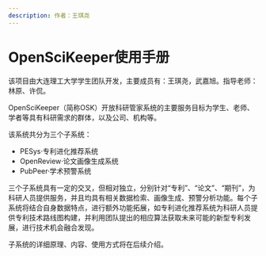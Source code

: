 ```yaml
---
description: 作者：王琪尧
---
```


# OpenSciKeeper使用手册

该项目由大连理工大学学生团队开发，主要成员有：王琪尧，武嘉旭。指导老师：林原、许侃。

OpenSciKeeper（简称OSK）开放科研管家系统的主要服务目标为学生、老师、学者等具有科研需求的群体，以及公司、机构等。

该系统共分为三个子系统：

* PESys·专利进化推荐系统
* OpenReview·论文画像生成系统
* PubPeer·学术预警系统

三个子系统具有一定的交叉，但相对独立，分别针对“专利”、“论文”、“期刊”，为科研人员提供服务，并且均具有相关数据检索、画像生成、预警分析功能。每个子系统将结合自身数据特点，进行额外功能拓展，如专利进化推荐系统为科研人员提供专利技术路线图构建，并利用团队提出的相应算法获取未来可能的新型专利发展，进行技术机会融合发现。

子系统的详细原理、内容、使用方式将在后续介绍。
